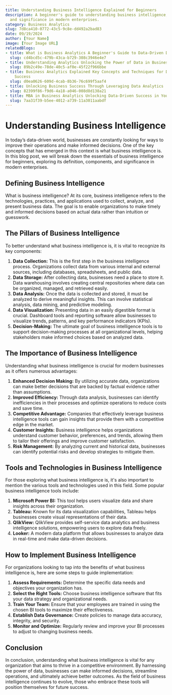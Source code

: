```yaml
---
title: Understanding Business Intelligence Explained for Beginners
description: A beginner's guide to understanding business intelligence, its components,
  and significance in modern enterprises.
category: Business Analytics
slug: 7d8ca410-0772-43c5-9c8e-dd492a2bad83
date: 09/19/2024
author: [Your Name]
image: [Your Image URL]
relatedBlogs:
- title: What is Business Analytics A Beginner's Guide to Data-Driven Decision Making
  slug: cd4bcd5c-479b-43ca-b729-308c3946e4e7
- title: Understanding Analytics Unlocking the Power of Data in Business
  slug: 89b2c49e-78de-40c5-af0e-45f22f966bbe
- title: Business Analytics Explained Key Concepts and Techniques for Data-Driven
    Success
  slug: d0ea0626-609d-4cab-8b36-76c699f5aaf4
- title: Unlocking Business Success Through Leveraging Data Analytics
  slug: 82399f86-f9d6-4a18-a046-008d8d138a21
- title: MBA in Business Analytics Unlocking Data-Driven Success in Your Career
  slug: 7aa31f39-b5ee-4012-a739-11a3011aabdf
---
```


# Understanding Business Intelligence

In today’s data-driven world, businesses are constantly looking for ways to improve their operations and make informed decisions. One of the key concepts that has emerged in this context is what business intelligence is. In this blog post, we will break down the essentials of business intelligence for beginners, exploring its definition, components, and significance in modern enterprises.

## Defining Business Intelligence

What is business intelligence? At its core, business intelligence refers to the technologies, practices, and applications used to collect, analyze, and present business data. The goal is to enable organizations to make timely and informed decisions based on actual data rather than intuition or guesswork.

## The Pillars of Business Intelligence

To better understand what business intelligence is, it is vital to recognize its key components:

1. **Data Collection:** This is the first step in the business intelligence process. Organizations collect data from various internal and external sources, including databases, spreadsheets, and public data.
2. **Data Storage:** After collecting data, businesses need a place to store it. Data warehousing involves creating central repositories where data can be organized, managed, and retrieved easily.
3. **Data Analysis:** Once the data is collected and stored, it must be analyzed to derive meaningful insights. This can involve statistical analysis, data mining, and predictive modeling.
4. **Data Visualization:** Presenting data in an easily digestible format is crucial. Dashboard tools and reporting software allow businesses to visualize trends, patterns, and key performance indicators (KPIs).
5. **Decision-Making:** The ultimate goal of business intelligence tools is to support decision-making processes at all organizational levels, helping stakeholders make informed choices based on analyzed data.

## The Importance of Business Intelligence

Understanding what business intelligence is crucial for modern businesses as it offers numerous advantages:

1. **Enhanced Decision Making:** By utilizing accurate data, organizations can make better decisions that are backed by factual evidence rather than assumptions.
2. **Improved Efficiency:** Through data analysis, businesses can identify inefficiencies in their processes and optimize operations to reduce costs and save time.
3. **Competitive Advantage:** Companies that effectively leverage business intelligence tools can gain insights that provide them with a competitive edge in the market.
4. **Customer Insights:** Business intelligence helps organizations understand customer behavior, preferences, and trends, allowing them to tailor their offerings and improve customer satisfaction.
5. **Risk Management:** By analyzing current and historical data, businesses can identify potential risks and develop strategies to mitigate them.

## Tools and Technologies in Business Intelligence

For those exploring what business intelligence is, it's also important to mention the various tools and technologies used in this field. Some popular business intelligence tools include:

1. **Microsoft Power BI:** This tool helps users visualize data and share insights across their organization.
2. **Tableau:** Known for its data visualization capabilities, Tableau helps businesses create visual representations of their data.
3. **QlikView:** QlikView provides self-service data analytics and business intelligence solutions, empowering users to explore data freely.
4. **Looker:** A modern data platform that allows businesses to analyze data in real-time and make data-driven decisions.

## How to Implement Business Intelligence

For organizations looking to tap into the benefits of what business intelligence is, here are some steps to guide implementation:

1. **Assess Requirements:** Determine the specific data needs and objectives your organization has.
2. **Select the Right Tools:** Choose business intelligence software that fits your data strategy and organizational needs.
3. **Train Your Team:** Ensure that your employees are trained in using the chosen BI tools to maximize their effectiveness.
4. **Establish Data Governance:** Create policies to manage data accuracy, integrity, and security.
5. **Monitor and Optimize:** Regularly review and improve your BI processes to adjust to changing business needs.

## Conclusion

In conclusion, understanding what business intelligence is vital for any organization that aims to thrive in a competitive environment. By harnessing the power of data, businesses can make informed decisions, streamline operations, and ultimately achieve better outcomes. As the field of business intelligence continues to evolve, those who embrace these tools will position themselves for future success.